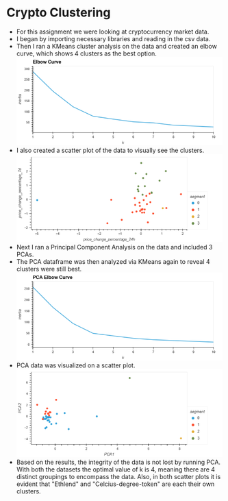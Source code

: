 # Crypto Clustering
* For this assignment we were looking at cryptocurrency market data. 
* I began by importing necessary libraries and reading in the csv data. 
* Then I ran a KMeans cluster analysis on the data and created an elbow curve, which shows 4 clusters as the best option.  
![Elbow Curve](Resources/df_elbow_plot.png)
* I also created a scatter plot of the data to visually see the clusters. 
![Data Scatter Plot](Resources/crypto_data_plot.png)
* Next I ran a Principal Component Analysis on the data and included 3 PCAs. 
* The PCA dataframe was then analyzed via KMeans again to reveal 4 clusters were still best. 
![PCA Elbow Curve](Resources/pca_elbow_plot.png)
* PCA data was visualized on a scatter plot. 
![PCA Scatter Plot](Resources/crypto_pca_plot.png)
* Based on the results, the integrity of the data is not lost by running PCA. With both the datasets the optimal value of k is 4, meaning there are 4 distinct groupings to encompass the data. Also, in both scatter plots it is evident that "Ethlend" and "Celcius-degree-token" are each their own clusters. 